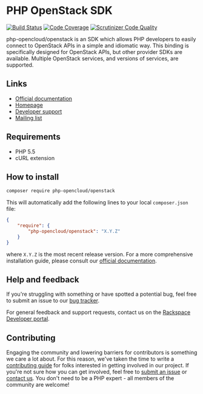 # PHP OpenStack SDK

[![Build Status](https://scrutinizer-ci.com/g/php-opencloud/openstack-prototype-v3/badges/build.png?b=master)](https://scrutinizer-ci.com/g/php-opencloud/openstack-prototype-v3/build-status/master)
[![Code Coverage](https://scrutinizer-ci.com/g/php-opencloud/openstack-prototype-v3/badges/coverage.png?b=master)](https://scrutinizer-ci.com/g/php-opencloud/openstack-prototype-v3/?branch=master)
[![Scrutinizer Code Quality](https://scrutinizer-ci.com/g/php-opencloud/openstack-prototype-v3/badges/quality-score.png?b=master)](https://scrutinizer-ci.com/g/php-opencloud/openstack-prototype-v3/?branch=master)

php-opencloud/openstack is an SDK which allows PHP developers to easily connect to OpenStack APIs in a simple and 
idiomatic way. This binding is specifically designed for OpenStack APIs, but other provider SDKs are available. Multiple 
OpenStack services, and versions of services, are supported.

## Links

* [Official documentation](http://docs.php-opencloud.com)
* [Homepage](http://php-opencloud.com/)
* [Developer support](https://developer.rackspace.com/)
* [Mailing list](https://groups.google.com/forum/#!forum/php-opencloud)

## Requirements

* PHP 5.5
* cURL extension

## How to install

```bash
composer require php-opencloud/openstack
```

This will automatically add the following lines to your local `composer.json` file:

```json
{
    "require": {
        "php-opencloud/openstack": "X.Y.Z"
    }
}
```

where `X.Y.Z` is the most recent release version. For a more comprehensive installation guide, please consult our 
[official documentation]().

## Help and feedback

If you're struggling with something or have spotted a potential bug, feel free to submit an issue to our 
[bug tracker](https://github.com/php-opencloud/openstack/issues). 

For general feedback and support requests, contact us on the 
[Rackspace Developer portal](https://developer.rackspace.com/support/).

## Contributing

Engaging the community and lowering barriers for contributors is something we care a lot about. For this reason, we've 
taken the time to write a [contributing guide](CONTRIBUTING.md) for folks interested in getting involved in our project. 
If you're not sure how you can get involved, feel free to 
[submit an issue](https://github.com/php-opencloud/openstack/issues/new) or 
[contact us](https://developer.rackspace.com/support/). You don't need to be a PHP expert - all members of the 
community are welcome!